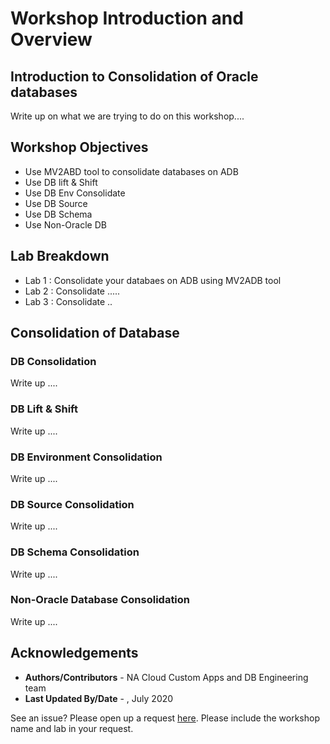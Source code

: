 # Workshop Introduction and Overview #

## Introduction to Consolidation of Oracle databases ##
Write up on what we are trying to do on this workshop....


## Workshop Objectives
- Use MV2ABD tool to consolidate databases on ADB
- Use DB lift & Shift
- Use DB Env Consolidate 
- Use DB Source 
- Use DB Schema
- Use Non-Oracle DB

## Lab Breakdown
- Lab 1 : Consolidate your databaes on ADB using MV2ADB tool 
- Lab 2 : Consolidate .....
- Lab 3 : Consolidate .. 


## Consolidation of Database

### DB Consolidation

Write up ....

### DB Lift & Shift
Write up ....

### DB Environment Consolidation
Write up ....

### DB Source Consolidation
Write up ....

### DB Schema Consolidation
Write up ....

### Non-Oracle Database Consolidation 
Write up ....

## Acknowledgements

- **Authors/Contributors** - NA Cloud Custom Apps and DB Engineering team
- **Last Updated By/Date** - , July 2020


See an issue?  Please open up a request [here](https://github.com/oracle/learning-library/issues).   Please include the workshop name and lab in your request. 
